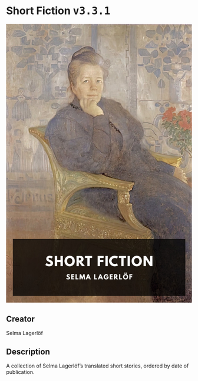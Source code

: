 
# Short Fiction <kbd>v3.3.1</kbd>

<center>
  <img src="./cover-1024.jpg"/>
</center>

## Creator
Selma Lagerlöf

## Description
A collection of Selma Lagerlöf’s translated short stories, ordered by date of publication.
